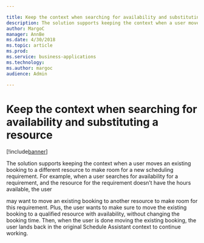 ```yaml
---

title: Keep the context when searching for availability and substituting a resource
description: The solution supports keeping the context when a user moves an existing booking to a different resource to make room for a new scheduling requirement.
author: MargoC
manager: AnnBe
ms.date: 4/30/2018
ms.topic: article
ms.prod: 
ms.service: business-applications
ms.technology: 
ms.author: margoc
audience: Admin

---
```

#  Keep the context when searching for availability and substituting a resource


[!include[banner](../../../../includes/banner.md)]

The solution supports keeping the context when a user moves an existing booking
to a different resource to make room for a new scheduling requirement. For
example, when a user searches for availability for a requirement, and the
resource for the requirement doesn’t have the hours available, the user

may want to move an existing booking to another resource to make room for this
requirement. Plus, the user wants to make sure to move the existing booking to a
qualified resource with availability, without changing the booking time. Then,
when the user is done moving the existing booking, the user lands back in the
original Schedule Assistant context to continue working.
